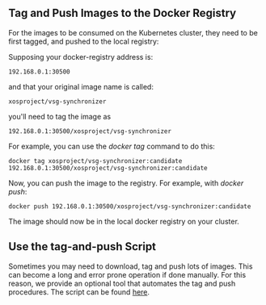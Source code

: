 ## Tag and Push Images to the Docker Registry

For the images to be consumed on the Kubernetes cluster, they need to
be first tagged, and pushed to the local registry:

Supposing your docker-registry address is:

```shell
192.168.0.1:30500
```

and that your original image name is called:

```shell
xosproject/vsg-synchronizer
```

you'll need to tag the image as

```shell
192.168.0.1:30500/xosproject/vsg-synchronizer
```

For example, you can use the *docker tag* command to do this:

```shell
docker tag xosproject/vsg-synchronizer:candidate 192.168.0.1:30500/xosproject/vsg-synchronizer:candidate
```

Now, you can push the image to the registry. For example, with *docker push*:

```shell
docker push 192.168.0.1:30500/xosproject/vsg-synchronizer:candidate
```

The image should now be in the local docker registry on your cluster.

## Use the tag-and-push Script

Sometimes you may need to download, tag and push lots of images.
This can become a long and error prone operation if done manually.
For this reason, we provide an optional tool that automates the tag
and push procedures. The script can be found
[here](https://github.com/opencord/automation-tools/tree/master/developer).
